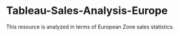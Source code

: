 # Tableau-Sales-Analysis-Europe
This resource is analyzed in terms of European Zone sales statistics.
